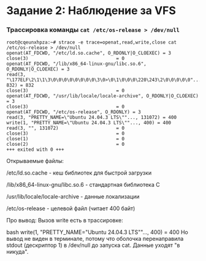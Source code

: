 # Задание 2: Наблюдение за VFS

### Трассировка команды `cat /etc/os-release > /dev/null`

```
root@cqeunxhpza:~# strace -e trace=openat,read,write,close cat /etc/os-release > /dev/null
openat(AT_FDCWD, "/etc/ld.so.cache", O_RDONLY|O_CLOEXEC) = 3
close(3)                                = 0
openat(AT_FDCWD, "/lib/x86_64-linux-gnu/libc.so.6", O_RDONLY|O_CLOEXEC) = 3
read(3, "\177ELF\2\1\1\3\0\0\0\0\0\0\0\0\3\0>\0\1\0\0\0\220\243\2\0\0\0\0\0"..., 832) = 832
close(3)                                = 0
openat(AT_FDCWD, "/usr/lib/locale/locale-archive", O_RDONLY|O_CLOEXEC) = 3
close(3)                                = 0
openat(AT_FDCWD, "/etc/os-release", O_RDONLY) = 3
read(3, "PRETTY_NAME=\"Ubuntu 24.04.3 LTS\""..., 131072) = 400
write(1, "PRETTY_NAME=\"Ubuntu 24.04.3 LTS\""..., 400) = 400
read(3, "", 131072)                     = 0
close(3)                                = 0
close(1)                                = 0
close(2)                                = 0
+++ exited with 0 +++
```
Открываемые файлы:

/etc/ld.so.cache - кеш библиотек для быстрой загрузки

/lib/x86_64-linux-gnu/libc.so.6 - стандартная библиотека C

/usr/lib/locale/locale-archive - данные локализации

/etc/os-release - целевой файл (читает 400 байт)

Про вывод:
Вызов write есть в трассировке:

bash
write(1, "PRETTY_NAME=\"Ubuntu 24.04.3 LTS\""..., 400) = 400
Но вывод не виден в терминале, потому что оболочка перенаправила stdout (дескриптор 1) в /dev/null до запуска cat. Данные уходят "в никуда".